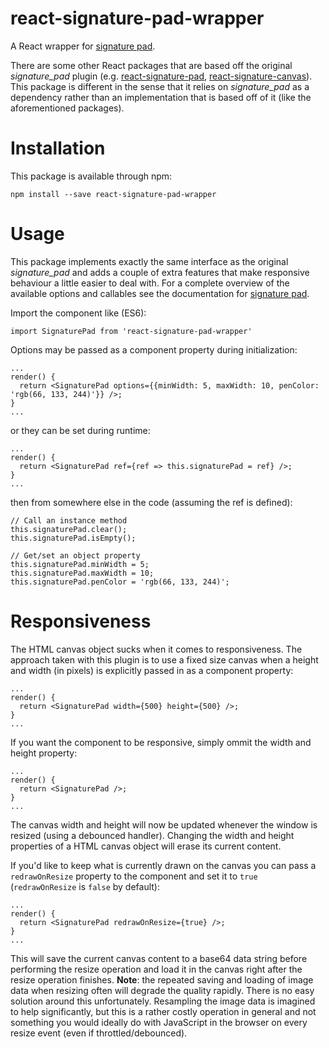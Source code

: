 # react-signature-pad-wrapper
A React wrapper for [signature pad](https://github.com/szimek/signature_pad). 

There are some other React packages that are based off the original *signature_pad* plugin (e.g. [react-signature-pad](https://github.com/blackjk3/react-signature-pad), [react-signature-canvas](https://github.com/agilgur5/react-signature-canvas)). This package is different in the sense that it relies on *signature_pad* as a dependency rather than an implementation that is based off of it (like the aforementioned packages).

# Installation
This package is available through npm:
```
npm install --save react-signature-pad-wrapper
```

# Usage
This package implements exactly the same interface as the original *signature_pad* and adds a couple of extra features that make responsive behaviour a little easier to deal with. For a complete overview of the available options and callables see the documentation for [signature pad](https://github.com/szimek/signature_pad).

Import the component like (ES6):
```
import SignaturePad from 'react-signature-pad-wrapper'
```

Options may be passed as a component property during initialization:
```
...
render() {
  return <SignaturePad options={{minWidth: 5, maxWidth: 10, penColor: 'rgb(66, 133, 244)'}} />;
}
...
```

or they can be set during runtime:
```
...
render() {
  return <SignaturePad ref={ref => this.signaturePad = ref} />;
}
...
```
then from somewhere else in the code (assuming the ref is defined):
```
// Call an instance method
this.signaturePad.clear();
this.signaturePad.isEmpty();

// Get/set an object property
this.signaturePad.minWidth = 5;
this.signaturePad.maxWidth = 10;
this.signaturePad.penColor = 'rgb(66, 133, 244)';
```

# Responsiveness
The HTML canvas object sucks when it comes to responsiveness. The approach taken with this plugin is to use a fixed size canvas when a height and width (in pixels) is explicitly passed in as a component property:
```
...
render() {
  return <SignaturePad width={500} height={500} />;
}
...
```

If you want the component to be responsive, simply ommit the width and height property:
```
...
render() {
  return <SignaturePad />;
}
...
```
The canvas width and height will now be updated whenever the window is resized (using a debounced handler). Changing the width and height properties of a HTML canvas object will erase its current content. 

If you'd like to keep what is currently drawn on the canvas you can pass a `redrawOnResize` property to the component and set it to `true` (`redrawOnResize` is `false` by default):
```
...
render() {
  return <SignaturePad redrawOnResize={true} />;
}
...
```
This will save the current canvas content to a base64 data string before performing the resize operation and load it in the canvas right after the resize operation finishes. **Note**: the repeated saving and loading of image data when resizing often will degrade the quality rapidly. There is no easy solution around this unfortunately. Resampling the image data is imagined to help significantly, but this is a rather costly operation in general and not something you would ideally do with JavaScript in the browser on every resize event (even if throttled/debounced).
